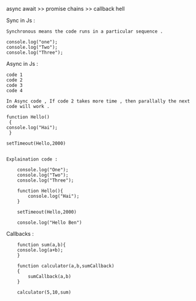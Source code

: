 async await >> promise chains >> callback hell 

Sync in Js : 

    Synchronous means the code runs in a particular sequence .

    console.log("one");
    console.log("Two");
    console.log("Three");

Async in Js : 

    code 1
    code 2
    code 3
    code 4

    In Async code , If code 2 takes more time , then parallally the next code will work .

    function Hello()
     {
    console.log("Hai");
     }

    setTimeout(Hello,2000)


    Explaination code : 

        console.log("One");
        console.log("Two");
        console.log("Three");

        function Hello(){
            console.log("Hai");
        }

        setTimeout(Hello,2000)

        console.log("Hello Ben")


Callbacks : 


        function sum(a,b){
        console.log(a+b);
        }

        function calculator(a,b,sumCallback)
        {
            sumCallback(a,b)
        }

        calculator(5,10,sum)
